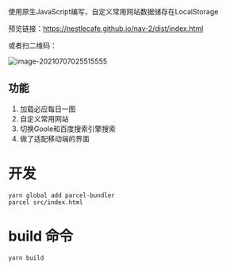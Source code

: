 使用原生JavaScript编写，自定义常用网站数据储存在LocalStorage

预览链接：https://nestlecafe.github.io/nav-2/dist/index.html

或者扫二维码：

![image-20210707025515555](https://i.loli.net/2021/07/07/VJ51yWk8MIPsRib.png)
## 功能

1. 加载必应每日一图
2. 自定义常用网站
3. 切换Goole和百度搜索引擎搜索
4. 做了适配移动端的界面

# 开发

```
yarn global add parcel-bundler
parcel src/index.html
```



# build 命令

```
yarn build
```

